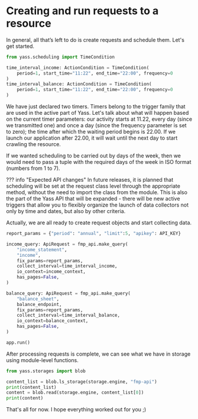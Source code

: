 # **Creating and run requests to a resource**

In general, all that’s left to do is create requests and schedule them. Let's get started.

``` py
from yass.scheduling import TimeCondition

time_interval_income: ActionCondition = TimeCondition(
    period=1, start_time="11:22", end_time="22:00", frequency=0
)
time_interval_balance: ActionCondition = TimeCondition(
    period=1, start_time="11:22", end_time="22:00", frequency=0
)
```

We have just declared two timers. Timers belong to the trigger family that are used in the active part of Yass.
Let's talk about what will happen based on the current timer parameters: our activity starts at 11.22, every day (since we transmitted one) and once a day (since the frequency parameter is set to zero); the time after which the waiting period begins is 22.00. If we launch our application after 22.00, it will wait until the next day to start crawling the resource.

If we wanted scheduling to be carried out by days of the week, then we would need to pass a tuple with the required days of the week in ISO format (numbers from 1 to 7).

??? info "Expected API changes"
    In future releases, it is planned that scheduling will be set at the request class level through the appropriate method, without the need to import the class from the module. This is also the part of the Yass API that will be expanded - there will be new active triggers that allow you to flexibly organize the launch of data collectors not only by time and dates, but also by other criteria.

Actually, we are all ready to create request objects and start collecting data.

``` py
report_params = {"period": "annual", "limit":5, "apikey": API_KEY}

income_query: ApiRequest = fmp_api.make_query(
    "income_statement",
    "income",
    fix_params=report_params,
    collect_interval=time_interval_income,
    io_context=income_context,
    has_pages=False,
)

balance_query: ApiRequest = fmp_api.make_query(
    "balance_sheet",
    balance_endpoint,
    fix_params=report_params,
    collect_interval=time_interval_balance,
    io_context=balance_context,
    has_pages=False,
)

app.run()

```

After processing requests is complete, we can see what we have in storage using module-level functions.

``` py
from yass.storages import blob

content_list = blob.ls_storage(storage.engine, "fmp-api")
print(content_list)
content = blob.read(storage.engine, content_list[0])
print(content)

```

That's all for now. I hope everything worked out for you ;)

